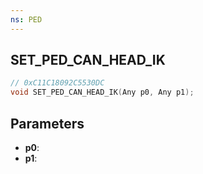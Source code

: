 ```yaml
---
ns: PED
---
```

## SET_PED_CAN_HEAD_IK

```c
// 0xC11C18092C5530DC
void SET_PED_CAN_HEAD_IK(Any p0, Any p1);
```

## Parameters
* **p0**:
* **p1**:
